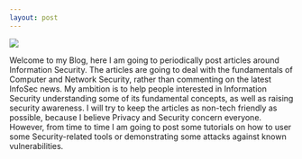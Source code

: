 ```yaml
---
layout: post
---
```

<img src="/jekyll/images/rsz_the-matrix-trilogy-screensaver.jpg" class="fit image">

 Welcome to my Blog, here I am going to periodically post articles around Information Security. The articles are going to deal with the fundamentals of Computer and Network Security, rather than commenting on the latest InfoSec news. My ambition is to help people interested in Information Security understanding some of its fundamental concepts, as well as raising security awareness. I will try to keep the articles as non-tech friendly as possible, because I believe Privacy and Security concern everyone. However, from time to time I am going to post some tutorials on how to user some Security-related tools or demonstrating some attacks against known vulnerabilities.
